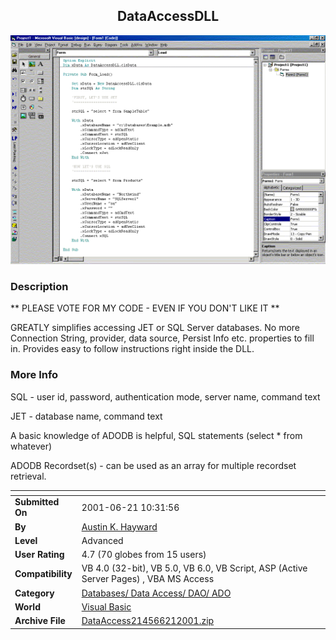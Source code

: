 ﻿<div align="center">

## DataAccessDLL

<img src="PIC2001622111148018.gif">
</div>

### Description

** PLEASE VOTE FOR MY CODE - EVEN IF YOU DON'T LIKE IT **

GREATLY simplifies accessing JET or SQL Server databases. No more Connection String, provider, data source, Persist Info etc. properties to fill in. Provides easy to follow instructions right inside the DLL.
 
### More Info
 
SQL - user id, password, authentication mode, server name, command text

JET - database name, command text

A basic knowledge of ADODB is helpful, SQL statements (select * from whatever)

ADODB Recordset(s) - can be used as an array for multiple recordset retrieval.


<span>             |<span>
---                |---
**Submitted On**   |2001-06-21 10:31:56
**By**             |[Austin K\. Hayward](https://github.com/Planet-Source-Code/PSCIndex/blob/master/ByAuthor/austin-k-hayward.md)
**Level**          |Advanced
**User Rating**    |4.7 (70 globes from 15 users)
**Compatibility**  |VB 4\.0 \(32\-bit\), VB 5\.0, VB 6\.0, VB Script, ASP \(Active Server Pages\) , VBA MS Access
**Category**       |[Databases/ Data Access/ DAO/ ADO](https://github.com/Planet-Source-Code/PSCIndex/blob/master/ByCategory/databases-data-access-dao-ado__1-6.md)
**World**          |[Visual Basic](https://github.com/Planet-Source-Code/PSCIndex/blob/master/ByWorld/visual-basic.md)
**Archive File**   |[DataAccess214566212001\.zip](https://github.com/Planet-Source-Code/austin-k-hayward-dataaccessdll__1-24284/archive/master.zip)








